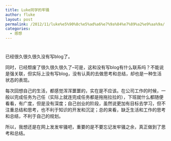 ```yaml
---
title: Luke同学的牢骚
author: fluke
layout: post
permalink: /2012/11/luke%e5%90%8c%e5%ad%a6%e7%9a%84%e7%89%a2%e9%aa%9a/
categories:
  - 感想
---
```

# 

已经很久很久很久没有写blog了。

同时，已经颓废了很久很久很久了–可是，这和没有写blog有什么联系吗？不能说是强关联，但实际上没有写blog，没有认真的去做思考和总结，却也是一种生活状态的表现。

每次回想自己的生活，都感觉浑浑噩噩的，实在是不应该。在公司工作的时候，一般以完成任务为己任（实际上就连完成任务都是拖拖拉拉的），下班就什么都随便看看，有广度，但是没有深度；自己创业的阶段，虽然说更加有目标去学习，但不注重总结和思考，也不利于知识的开发和沉淀；总的来看，缺乏生活和工作的思考和总结，不利于自己的规划。

所以，我想还是在网上发发牢骚吧，重要的是不要忘记发牢骚之余，真正做到了思考和总结。